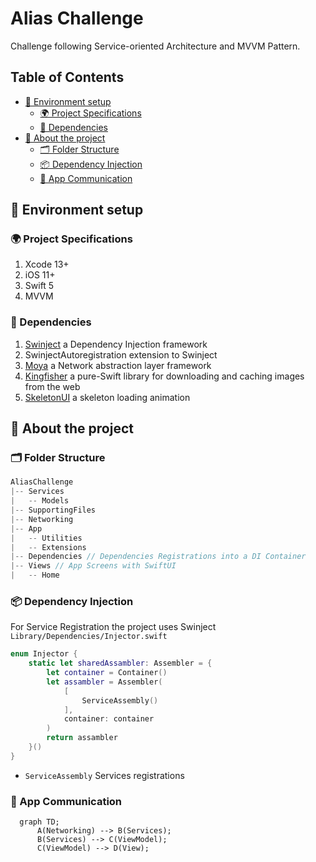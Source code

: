 # Alias Challenge

Challenge following Service-oriented Architecture and MVVM Pattern.

## Table of Contents
- [🚀 Environment setup](#-environment-setup)
  - [🌍 Project Specifications](#-project-specifications)
  - [🧱 Dependencies](#-dependencies)
- [🤔 About the project](#-about-the-project)
  - [🗂 Folder Structure](#-folder-structure)
  - [📦 Dependency Injection](#-dependency-injection)
  - [🔌 App Communication](#-app-communication)
  
## 🚀 Environment setup

### 🌍 Project Specifications
1. Xcode 13+
2. iOS 11+
3. Swift 5
5. MVVM

### 🧱 Dependencies
1. [Swinject](https://github.com/Swinject/Swinject) a Dependency Injection framework
2. SwinjectAutoregistration extension to Swinject
3. [Moya](https://github.com/Moya/Moya) a Network abstraction layer framework
4. [Kingfisher](https://github.com/onevcat/Kingfisher) a pure-Swift library for downloading and caching images from the web
5. [SkeletonUI](https://github.com/CSolanaM/SkeletonUI) a skeleton loading animation

## 🤔 About the project

### 🗂 Folder Structure

```swift
AliasChallenge
|-- Services
|   -- Models
|-- SupportingFiles
|-- Networking
|-- App
|   -- Utilities
|   -- Extensions
|-- Dependencies // Dependencies Registrations into a DI Container
|-- Views // App Screens with SwiftUI
|   -- Home 
```

### 📦 Dependency Injection

For Service Registration the project uses Swinject `Library/Dependencies/Injector.swift`

```swift
enum Injector {
    static let sharedAssambler: Assembler = {
        let container = Container()
        let assambler = Assembler(
            [
                ServiceAssembly()
            ],
            container: container
        )
        return assambler
    }()
}
```
* `ServiceAssembly` Services registrations

### 🔌 App Communication

```mermaid
  graph TD;
      A(Networking) --> B(Services);
      B(Services) --> C(ViewModel);
      C(ViewModel) --> D(View);
```
